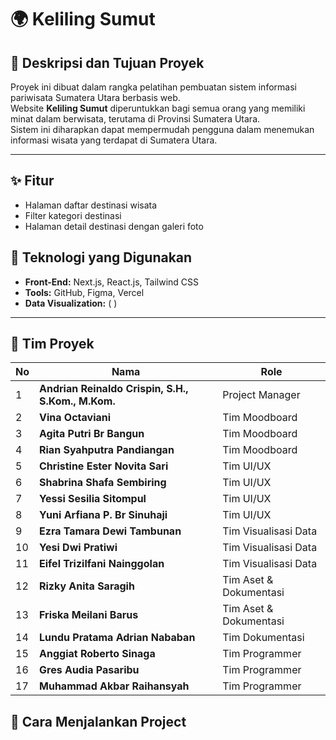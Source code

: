# 🌍 Keliling Sumut

## 📝 Deskripsi dan Tujuan Proyek
Proyek ini dibuat dalam rangka pelatihan pembuatan sistem informasi pariwisata Sumatera Utara berbasis web.  
Website **Keliling Sumut** diperuntukkan bagi semua orang yang memiliki minat dalam berwisata, terutama di Provinsi Sumatera Utara.  
Sistem ini diharapkan dapat mempermudah pengguna dalam menemukan informasi wisata yang terdapat di Sumatera Utara.

---
## ✨ Fitur
- Halaman daftar destinasi wisata  
- Filter kategori destinasi  
- Halaman detail destinasi dengan galeri foto

  
## 🧩 Teknologi yang Digunakan
- **Front-End:** Next.js, React.js, Tailwind CSS  
- **Tools:** GitHub, Figma, Vercel  
- **Data Visualization:** (  )

  
---
## 👥 Tim Proyek

| No | Nama | Role |
|----|------|------|
| 1 | **Andrian Reinaldo Crispin, S.H., S.Kom., M.Kom.** | Project Manager |
| 2 | **Vina Octaviani** | Tim Moodboard |
| 3 | **Agita Putri Br Bangun** | Tim Moodboard |
| 4 | **Rian Syahputra Pandiangan** | Tim Moodboard |
| 5 | **Christine Ester Novita Sari** | Tim UI/UX |
| 6 | **Shabrina Shafa Sembiring** | Tim UI/UX |
| 7 | **Yessi Sesilia Sitompul** | Tim UI/UX |
| 8 | **Yuni Arfiana P. Br Sinuhaji** | Tim UI/UX |
| 9 | **Ezra Tamara Dewi Tambunan** | Tim Visualisasi Data |
| 10 | **Yesi Dwi Pratiwi** | Tim Visualisasi Data |
| 11 | **Eifel Trizilfani Nainggolan** | Tim Visualisasi Data |
| 12 | **Rizky Anita Saragih** | Tim Aset & Dokumentasi |
| 13 | **Friska Meilani Barus** | Tim Aset & Dokumentasi |
| 14 | **Lundu Pratama Adrian Nababan** | Tim Dokumentasi |
| 15 | **Anggiat Roberto Sinaga** | Tim Programmer |
| 16 | **Gres Audia Pasaribu** | Tim Programmer |
| 17 | **Muhammad Akbar Raihansyah** | Tim Programmer |


## 🚀 Cara Menjalankan Project
